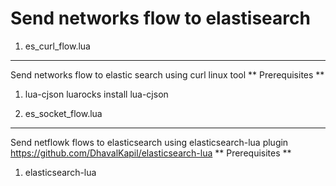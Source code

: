 Send networks flow to elastisearch
=============

1. es_curl_flow.lua
-------------
  Send networks flow to elastic search using curl linux tool
  ** Prerequisites **
   1. lua-cjson
      luarocks install lua-cjson


2. es_socket_flow.lua
--------------
  Send netflowk flows to elasticsearch using elasticsearch-lua plugin
  https://github.com/DhavalKapil/elasticsearch-lua
  ** Prerequisites **

  1. elasticsearch-lua

